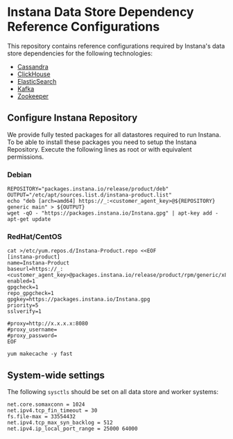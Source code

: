 # Instana Data Store Dependency Reference Configurations

This repository contains reference configurations required by Instana's data store dependencies for the following technologies:

- [Cassandra](cassandra)
- [ClickHouse](clickhouse)
- [ElasticSearch](elasticsearch)
- [Kafka](kafka)
- [Zookeeper](zookeeper)

## Configure Instana Repository

We provide fully tested packages for all datastores required to run Instana. To be able to install these packages you need to setup the Instana Repository. Execute the following lines as root or with equivalent permissions.

### Debian

```
REPOSITORY="packages.instana.io/release/product/deb"
OUTPUT="/etc/apt/sources.list.d/instana-product.list"
echo "deb [arch=amd64] https://_:<customer_agent_key>@${REPOSITORY} generic main" > ${OUTPUT}
wget -qO - "https://packages.instana.io/Instana.gpg" | apt-key add -
apt-get update
```

### RedHat/CentOS

```
cat >/etc/yum.repos.d/Instana-Product.repo <<EOF
[instana-product]
name=Instana-Product
baseurl=https://_:<customer_agent_key>@packages.instana.io/release/product/rpm/generic/x86_64
enabled=1
gpgcheck=1
repo_gpgcheck=1
gpgkey=https://packages.instana.io/Instana.gpg
priority=5
sslverify=1

#proxy=http://x.x.x.x:8080
#proxy_username=
#proxy_password=
EOF

yum makecache -y fast
```

## System-wide settings

The following `sysctls` should be set on all data store and worker systems:

```
net.core.somaxconn = 1024
net.ipv4.tcp_fin_timeout = 30
fs.file-max = 33554432
net.ipv4.tcp_max_syn_backlog = 512
net.ipv4.ip_local_port_range = 25000 64000
```
